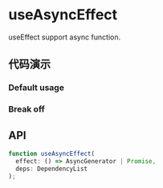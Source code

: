 # useAsyncEffect

useEffect support async function.

## 代码演示

### Default usage

<code src="./demo/demo1.tsx"></code>

### Break off

<code src="./demo/demo2.tsx"></code>

## API

```typescript
function useAsyncEffect(
  effect: () => AsyncGenerator | Promise,
  deps: DependencyList
);
```
